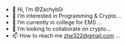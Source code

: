 - 👋 Hi, I’m @Zachyb0i
- 👀 I’m interested in Programming & Crypto...
- 🌱 I’m currently in college for EMS ...
- 💞️ I’m looking to collaborate on crypto...
- 📫 How to reach me ztw322@gmail.com ...

<!---
Zachyb0i/Zachyb0i is a ✨ special ✨ repository because its `README.md` (this file) appears on your GitHub profile.
You can click the Preview link to take a look at your changes.
--->
